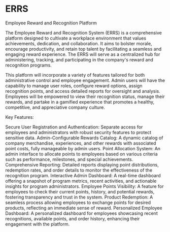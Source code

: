 # ERRS
Employee Reward and Recognition Platform

The Employee Reward and Recognition System (ERRS) is a comprehensive platform designed to cultivate a workplace environment that values achievements, dedication, and collaboration. It aims to bolster morale, encourage productivity, and retain top talent by facilitating a seamless and engaging reward experience. The ERRS will serve as a centralized hub for administering, tracking, and participating in the company's reward and recognition programs.

This platform will incorporate a variety of features tailored for both administrative control and employee engagement. Admin users will have the capability to manage user roles, configure reward options, assign recognition points, and access detailed reports for oversight and analysis. Employees will be empowered to view their recognition status, manage their rewards, and partake in a gamified experience that promotes a healthy, competitive, and appreciative company culture.


Key Features:

Secure User Registration and Authentication: Separate access for employees and administrators with robust security features to protect sensitive data.
Admin-Configurable Rewards Catalog: A dynamic catalog of company merchandise, experiences, and other rewards with associated point costs, fully manageable by admin users.
Point Allocation System: An admin interface to allocate points to employees based on various criteria such as performance, milestones, and special achievements.
Comprehensive Reporting: Detailed reports displaying point distributions, redemption rates, and order details to monitor the effectiveness of the recognition program.
Interactive Admin Dashboard: A real-time dashboard offering a snapshot of program metrics, recent activities, and actionable insights for program administrators.
Employee Points Visibility: A feature for employees to check their current points, history, and potential rewards, fostering transparency and trust in the system.
Product Redemption: A seamless process allowing employees to exchange points for desired products, reflecting an immediate sense of reward.
Personalized Employee Dashboard: A personalized dashboard for employees showcasing recent recognitions, available points, and order history, enhancing their engagement with the platform.
